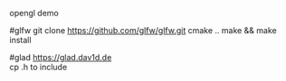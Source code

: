 opengl demo

#glfw
git clone https://github.com/glfw/glfw.git
cmake ..
make && make install

#glad 
https://glad.dav1d.de  
cp .h to include
